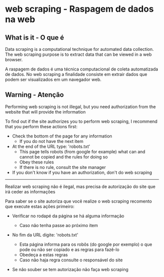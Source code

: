 # web scraping - Raspagem de dados na web

## What is it - O que é

Data scraping is a computational technique for automated data collection. The web scraping purpose is to extract data that can be viewed in a web browser.

A raspagem de dados é uma técnica computacional de coleta automatizada de dados. No web scraping a finalidade consiste em extrair dados que podem ser visualizados em um navegador web.


## Warning - Atenção

Performing web scraping is not illegal, but you need authorization from the website that will provide the information

To find out if the site authorizes you to perform web scraping, I recommend that you perform these actions first:

- Check the bottom of the page for any information
     - If you do not have the next item
        
- At the end of the URL type: 'robots.txt'
     - This page tells robots (from google for example) what can and cannot be copied and the rules for doing so
     - Obey these rules
     - If there is no rule, consult the site manager
        
- If you don't know if you have an authorization, don't do web scraping

_______________________________________________________________________________________________________________________________________

Realizar web scraping não é ilegal, mas precisa de autorização do site que irá ceder as informações

Para saber se o site autoriza que você realize o web scraping recomento que execute estas ações primeiro:
- Verificar no rodapé da página se há alguma informação
     - Caso não tenha passe ao próximo item
        
- No fim da URL digite: 'robots.txt'
     - Esta página informa para os robôs (do google por exemplo) o que pode ou não ser copiado e as regras para fazê-lo
     - Obedeça a estas regras
     - Caso não haja regra consulte o responsável do site
        
- Se não souber se tem autorização não faça web scraping
